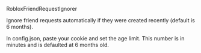 RobloxFriendRequestIgnorer

Ignore friend requests automatically if they were created recently (default is 6 months).


In config.json, paste your cookie and set the age limit. This number is in minutes and is defaulted at 6 months old.